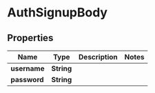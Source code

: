 # AuthSignupBody

## Properties
Name | Type | Description | Notes
------------ | ------------- | ------------- | -------------
**username** | **String** |  | 
**password** | **String** |  | 
